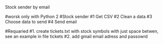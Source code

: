 Stock sender by email

#worsk only with Python 2
#Stock sender 
#1 Get CSV 
#2 Clean a data
#3 Choose data to send
#4 Send email

#Requaried
#1. create tickets.txt with stock symbols with just space betwen, see an example in file tickets
#2. add gmail email adress and passowrd
